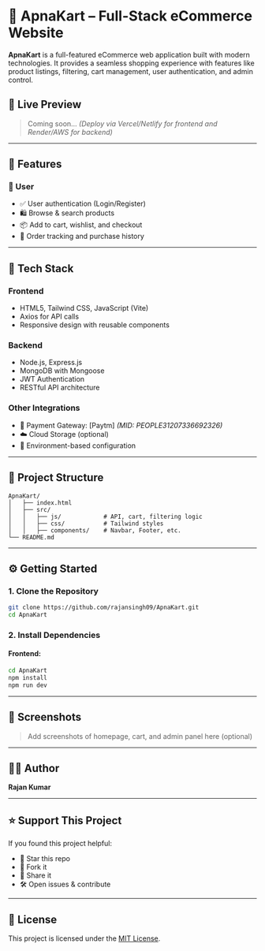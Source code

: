 # 🛒 ApnaKart – Full-Stack eCommerce Website

**ApnaKart** is a full-featured eCommerce web application built with modern technologies. It provides a seamless shopping experience with features like product listings, filtering, cart management, user authentication, and admin control.

## 🚀 Live Preview

> Coming soon… *(Deploy via Vercel/Netlify for frontend and Render/AWS for backend)*

---

## 🌟 Features

### 👤 User
- ✅ User authentication (Login/Register)
- 🛍️ Browse & search products
- 📦 Add to cart, wishlist, and checkout
- 🧾 Order tracking and purchase history

---

## 🧱 Tech Stack

### Frontend
- HTML5, Tailwind CSS, JavaScript (Vite)
- Axios for API calls
- Responsive design with reusable components

### Backend
- Node.js, Express.js
- MongoDB with Mongoose
- JWT Authentication
- RESTful API architecture

### Other Integrations
- 🛒 Payment Gateway: [Paytm] *(MID: PEOPLE31207336692326)*
- ☁️ Cloud Storage (optional)
- 🔐 Environment-based configuration

---

## 📁 Project Structure

```plaintext
ApnaKart/
│   ├── index.html
│   ├── src/
│   │   ├── js/            # API, cart, filtering logic
│   │   ├── css/           # Tailwind styles
│   │   ├── components/    # Navbar, Footer, etc.
└── README.md
```

---

## ⚙️ Getting Started

### 1. Clone the Repository

```bash
git clone https://github.com/rajansingh09/ApnaKart.git
cd ApnaKart
```

### 2. Install Dependencies

#### Frontend:

```bash
cd ApnaKart
npm install
npm run dev
```

---


## 📸 Screenshots

> Add screenshots of homepage, cart, and admin panel here (optional)

---

## 👨‍💻 Author

**Rajan Kumar**  

---

## ⭐️ Support This Project

If you found this project helpful:

* 🌟 Star this repo
* 🍴 Fork it
* 📢 Share it
* 🛠️ Open issues & contribute

---

## 📜 License

This project is licensed under the [MIT License](LICENSE).

```

